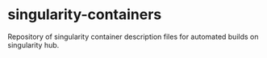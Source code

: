 # singularity-containers
Repository of singularity container description files for automated builds on singularity hub.

